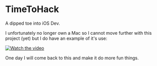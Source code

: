 # TimeToHack
A dipped toe into iOS Dev.

I unfortunately no longer own a Mac so I cannot move further with this project (yet) but I do have an example of it's use:

[![Watch the video](https://i.ytimg.com/vi/-lD37lvFRiY/oar2.jpg?sqp=-oaymwEdCJUDENAFSFWQAgHyq4qpAwwIARUAAIhCcAHAAQY=&rs=AOn4CLBrDdjpBXP_IuH_pQA6sSZ-k36MVQ)](https://youtube.com/shorts/-lD37lvFRiY?si=G9wZqJes2bhGVKw9)

One day I will come back to this and make it do more fun things.
